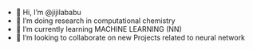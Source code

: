 - 👋 Hi, I’m @jijilababu
- 👀 I’m doing research in  computational chemistry
- 🌱 I’m currently learning MACHINE LEARNING (NN)
- 💞️ I’m looking to collaborate on new Projects related to neural network
  

<!---
jijilababu/jijilababu is a ✨ special ✨ repository because its `README.md` (this file) appears on your GitHub profile.
You can click the Preview link to take a look at your changes.
--->
